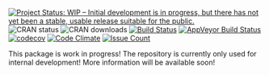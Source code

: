 
[![Project Status: WIP – Initial development is in progress, but there has not yet been a stable, usable release suitable for the public.](http://www.repostatus.org/badges/latest/wip.svg)](http://www.repostatus.org/#wip) ![CRAN status](http://www.r-pkg.org/badges/version/classifyr) ![CRAN downloads](http://cranlogs.r-pkg.org/badges/grand-total/classifyr) [![Build Status](https://travis-ci.org/eribul/classifyr.svg?branch=master)](https://travis-ci.org/eribul/classifyr) [![AppVeyor Build Status](https://ci.appveyor.com/api/projects/status/github/eribul/classifyr?branch=master&svg=true)](https://ci.appveyor.com/project/eribul/classifyr) [![codecov](https://codecov.io/gh/eribul/classifyr/branch/master/graph/badge.svg)](https://codecov.io/gh/eribul/classifyr) [![Code Climate](https://codeclimate.com/github/eribul/classifyr/badges/gpa.svg)](https://codeclimate.com/github/eribul/classifyr) [![Issue Count](https://codeclimate.com/github/eribul/classifyr/badges/issue_count.svg)](https://codeclimate.com/github/eribul/classifyr)

<!-- README.md is generated from README.Rmd. Please edit that file -->
This package is work in progress! The repository is currently only used for internal development! More information will be available soon!
